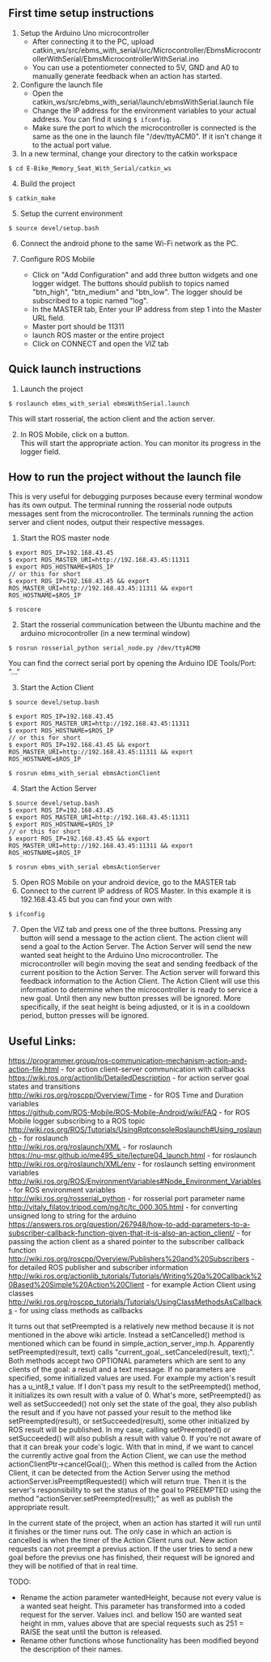 ## First time setup instructions
1. Setup the Arduino Uno microcontroller 
   - After connecting it to the PC, upload catkin_ws/src/ebms_with_serial/src/Microcontroller/EbmsMicrocontrollerWithSerial/EbmsMicrocontrollerWithSerial.ino
   - You can use a potentiometer connected to 5V, GND and A0 to manually generate feedback when an action has started.
2. Configure the launch file 
   - Open the catkin_ws/src/ebms_with_serial/launch/ebmsWithSerial.launch file
   - Change the IP address for the environment variables to your actual address. You can find it using `$ ifconfig`.
   - Make sure the port to which the microcontroller is connected is the same as the one in the launch file "/dev/ttyACM0". If it isn't change it to the actual port value.
3. In a new terminal, change your directory to the catkin workspace
```
$ cd E-Bike_Memory_Seat_With_Serial/catkin_ws
```
4. Build the project
```
$ catkin_make
```
5. Setup the current environment
```
$ source devel/setup.bash
```
6. Connect the android phone to the same Wi-Fi network as the PC.

7. Configure ROS Mobile
   - Click on "Add Configuration" and add three button widgets and one logger widget. The buttons should publish to topics named "btn_high", "btn_medium" and "btn_low". The logger should be subscribed to a topic named "log".
   - In the MASTER tab, Enter your IP address from step 1 into the Master URL field.
   - Master port should be 11311
   - launch ROS master or the entire project
   - Click on CONNECT and open the VIZ tab

## Quick launch instructions
1. Launch the project
```
$ roslaunch ebms_with_serial ebmsWithSerial.launch
```
This will start rosserial, the action client and the action server.

2. In ROS Mobile, click on a button.<br />
This will start the appropriate action. You can monitor its progress in the logger field.


## How to run the project without the launch file
This is very useful for debugging purposes because every terminal wondow has its own output. The terminal running the rosserial node outputs messages sent from the microcontroller. The terminals running the action server and client nodes, output their respective messages.
1. Start the ROS master node
```
$ export ROS_IP=192.168.43.45
$ export ROS_MASTER_URI=http://192.168.43.45:11311
$ export ROS_HOSTNAME=$ROS_IP
// or this for short
$ export ROS_IP=192.168.43.45 && export ROS_MASTER_URI=http://192.168.43.45:11311 && export ROS_HOSTNAME=$ROS_IP

$ roscore
```
2. Start the rosserial communication between the Ubuntu machine and the arduino microcontroller (in a new terminal window)
```
$ rosrun rosserial_python serial_node.py /dev/ttyACM0
```
You can find the correct serial port by opening the Arduino IDE Tools/Port: "..." 

3. Start the Action Client
```
$ source devel/setup.bash

$ export ROS_IP=192.168.43.45
$ export ROS_MASTER_URI=http://192.168.43.45:11311
$ export ROS_HOSTNAME=$ROS_IP
// or this for short
$ export ROS_IP=192.168.43.45 && export ROS_MASTER_URI=http://192.168.43.45:11311 && export ROS_HOSTNAME=$ROS_IP

$ rosrun ebms_with_serial ebmsActionClient
```
4. Start the Action Server
```
$ source devel/setup.bash
$ export ROS_IP=192.168.43.45
$ export ROS_MASTER_URI=http://192.168.43.45:11311
$ export ROS_HOSTNAME=$ROS_IP
// or this for short
$ export ROS_IP=192.168.43.45 && export ROS_MASTER_URI=http://192.168.43.45:11311 && export ROS_HOSTNAME=$ROS_IP

$ rosrun ebms_with_serial ebmsActionServer
```
5. Open ROS Mobile on your android device, go to the MASTER tab
6. Connect to the current IP address of ROS Master. In this example it is 192.168.43.45 but you can find your own with
```
$ ifconfig
```
7. Open the VIZ tab and press one of the three buttons.
Pressing any button will send a message to the action client. The action client will send a goal to the Action Server. The Action Server will send the new wanted seat height to the Arduino Uno microcontroller. The microcontroller will begin moving the seat and sending feedback of the current position to the Action Server. The Action server will forward this feedback information to the Action Client. The Action Client will use this information to determine when the microcontroller is ready to service a new goal. Until then any new button presses will be ignored. More specifically, if the seat height is being adjusted, or it is in a cooldown period, button presses will be ignored. 

## Useful Links:
https://programmer.group/ros-communication-mechanism-action-and-action-file.html - for action client-server communication with callbacks<br />
https://wiki.ros.org/actionlib/DetailedDescription - for action server goal states and transitions<br />
http://wiki.ros.org/roscpp/Overview/Time - for ROS Time and Duration variables<br />
https://github.com/ROS-Mobile/ROS-Mobile-Android/wiki/FAQ - for ROS Mobile logger subscribing to a ROS topic<br />
http://wiki.ros.org/ROS/Tutorials/UsingRqtconsoleRoslaunch#Using_roslaunch - for roslaunch<br />
    http://wiki.ros.org/roslaunch/XML - for roslaunch<br />
    https://nu-msr.github.io/me495_site/lecture04_launch.html - for roslaunch<br />
    http://wiki.ros.org/roslaunch/XML/env - for roslaunch setting environment variables<br />
http://wiki.ros.org/ROS/EnvironmentVariables#Node_Environment_Variables - for ROS environment variables<br />
http://wiki.ros.org/rosserial_python - for rosserial port parameter name<br />
http://vitaly_filatov.tripod.com/ng/tc/tc_000.305.html - for converting unsigned long to string for the arduino<br />
https://answers.ros.org/question/267948/how-to-add-parameters-to-a-subscriber-callback-function-given-that-it-is-also-an-action_client/ - for passing the action client as a shared pointer to the subscriber callback function<br />
http://wiki.ros.org/roscpp/Overview/Publishers%20and%20Subscribers - for detailed ROS publisher and subscriber information<br />
http://wiki.ros.org/actionlib_tutorials/Tutorials/Writing%20a%20Callback%20Based%20Simple%20Action%20Client - for example Action Client using classes<br />
http://wiki.ros.org/roscpp_tutorials/Tutorials/UsingClassMethodsAsCallbacks - for using class methods as callbacks<br />

It turns out that setPreempted is a relatively new method because it is not mentioned in the above wiki article. Instead a setCancelled() method is mentioned which can be found in simple_action_server_imp.h. Apparently setPreempted(result, text) calls "current_goal_.setCanceled(result, text);". Both methods accept two OPTIONAL parameters which are sent to any clients of the goal: a result and a text message. If no parameters are specified, some initialized values are used. For example my action's result has a u_int8_t value. If I don't pass my result to the setPreempted() method, it initializes its own result with a value of 0. What's more, setPreempted() as well as setSucceeded() not only set the state of the goal, they also publish the result and if you have not passed your result to the method like setPreempted(result), or setSucceeded(result), some other initialized by ROS result will be published. In my case, calling setPreempted() or setSucceeded() will also publish a result with value 0.  If you're not aware of that it can break your code's logic.
With that in mind, if we want to cancel the currently active goal from the Action Client, we can use the method actionClientPtr->cancelGoal();. When this method is called from the Action Client, it can be detected from the Action Server using the method actionServer.isPreemptRequested() which will return true. Then it is the server's responsibility to set the status of the goal to PREEMPTED using the method "actionServer.setPreempted(result);" as well as publish the appropriate result.

In the current state of the project, when an action has started it will run until it finishes or the timer runs out. The only case in which an action is cancelled is when the timer of the Action Client runs out. New action requests can not preempt a previus action. If the user tries to send a new goal before the previus one has finished, their request will be ignored and they will be notified of that in real time.

TODO:
- Rename the action parameter wantedHeight, because not every value is a wanted seat height. This parameter has transformed into a coded request for the server. Values incl. and bellow 150 are wanted seat height in mm, values above that are special requests such as 251 = RAISE the seat until the button is released.
- Rename other functions whose functionality has been modified beyond the description of their names.